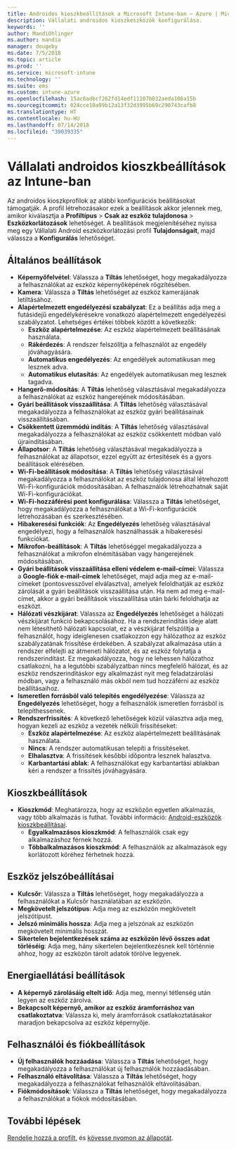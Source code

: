```yaml
---
title: Androidos kioszkbeállítások a Microsoft Intune-ban – Azure | Microsoft Docs
description: Vállalati androidos kioszkeszközök konfigurálása.
keywords: ''
author: MandiOhlinger
ms.author: mandia
manager: dougeby
ms.date: 7/5/2018
ms.topic: article
ms.prod: ''
ms.service: microsoft-intune
ms.technology: ''
ms.suite: ems
ms.custom: intune-azure
ms.openlocfilehash: 15ac6adbcf262fd14edf11107b032aeda106a15b
ms.sourcegitcommit: 024cce10a99b12a13f32d3995b69c290743cafb8
ms.translationtype: HT
ms.contentlocale: hu-HU
ms.lasthandoff: 07/14/2018
ms.locfileid: "39039335"
---
```

# <a name="android-enterprise-kiosk-settings-in-intune"></a>Vállalati androidos kioszkbeállítások az Intune-ban

Az androidos kioszkprofilok az alábbi konfigurációs beállításokat támogatják. A profil létrehozásakor ezek a beállítások akkor jelennek meg, amikor kiválasztja a **Profiltípus** > **Csak az eszköz tulajdonosa** > **Eszközkorlátozások** lehetőséget. A beállítások megjelenítéséhez nyissa meg egy Vállalati Android eszközkorlátozási profil **Tulajdonságait**, majd válassza a **Konfigurálás** lehetőséget.

## <a name="general-settings"></a>Általános beállítások

- **Képernyőfelvétel**: Válassza a **Tiltás** lehetőséget, hogy megakadályozza a felhasználókat az eszköz képernyőképének rögzítésében.
- **Kamera**: Válassza a **Tiltás** lehetőséget az eszköz kamerájának letiltásához.
- **Alapértelmezett engedélyezési szabályzat**: Ez a beállítás adja meg a futásidejű engedélykérésekre vonatkozó alapértelmezett engedélyezési szabályzatot. Lehetséges értékei többek között a következők:
    - **Eszköz alapértelmezése**: Az eszköz alapértelmezett beállításának használata.
    - **Rákérdezés**: A rendszer felszólítja a felhasználót az engedély jóváhagyására.
    - **Automatikus engedélyezés**: Az engedélyek automatikusan meg lesznek adva.
    - **Automatikus elutasítás**: Az engedélyek automatikusan meg lesznek tagadva.
- **Hangerő-módosítás**: A **Tiltás** lehetőség választásával megakadályozza a felhasználókat az eszköz hangerejének módosításában.
- **Gyári beállítások visszaállítása**: A **Tiltás** lehetőség választásával megakadályozza a felhasználókat az eszköz gyári beállításainak visszaállításában.
- **Csökkentett üzemmódú indítás**: A **Tiltás** lehetőség választásával megakadályozza a felhasználókat az eszköz csökkentett módban való újraindításában.
- **Állapotsor**: A **Tiltás** lehetőség választásával megakadályozza a felhasználókat az állapotsor, ezzel együtt az értesítések és a gyors beállítások elérésében.
- **Wi-Fi-beállítások módosítása**: A **Tiltás** lehetőség választásával megakadályozza a felhasználókat az eszköz tulajdonosa által létrehozott Wi-Fi-konfigurációk módosításában. A felhasználók létrehozhatnak saját Wi-Fi-konfigurációkat.
- **Wi-Fi-hozzáférési pont konfigurálása**: Válassza a **Tiltás** lehetőséget, hogy megakadályozza a felhasználókat a Wi-Fi-konfigurációk létrehozásában és szerkesztésében.
- **Hibakeresési funkciók**: Az **Engedélyezés** lehetőség választásával engedélyezi, hogy a felhasználók használhassák a hibakeresési funkciókat.
- **Mikrofon-beállítások**: A **Tiltás** lehetőséggel megakadályozza a felhasználókat a mikrofon elnémításában vagy hangerejének módosításában.
- **Gyári beállítások visszaállítása elleni védelem e-mail-címei**: Válassza a **Google-fiók e-mail-címek** lehetőséget, majd adja meg az e-mail-címeket (pontosvesszővel elválasztva), amelyek feloldhatják az eszköz zárolását a gyári beállítások visszaállítása után. Ha nem ad meg e-mail-címet, akkor a gyári beállítások visszaállítása után bárki feloldhatja az eszközt.
- **Hálózati vészkijárat**: Válassza az **Engedélyezés** lehetőséget a hálózati vészkijárat funkció bekapcsolásához. Ha a rendszerindítás ideje alatt nem létesíthető hálózati kapcsolat, ez a vészkijárat felszólítja a felhasználót, hogy ideiglenesen csatlakozzon egy hálózathoz az eszköz szabályzatának frissítése érdekében. A szabályzat alkalmazása után a rendszer elfelejti az átmeneti hálózatot, és az eszköz folytatja a rendszerindítást. Ez megakadályozza, hogy ne lehessen hálózathoz csatlakozni, ha a legutóbbi szabályzatban nincs megfelelő hálózat, és az eszköz rendszerindításkor egy alkalmazást nyit meg feladatzárolási módban, vagy a felhasználó más okból nem tud hozzáférni az eszköz beállításaihoz.
- **Ismeretlen forrásból való telepítés engedélyezése**: Válassza az **Engedélyezés** lehetőséget, hogy a felhasználók ismeretlen forrásból is telepíthessenek.
- **Rendszerfrissítés**: A következő lehetőségek közül választva adja meg, hogyan kezeli az eszköz a vezeték nélküli frissítéseket:
    - **Eszköz alapértelmezése**: Az eszköz alapértelmezett beállításának használata.
    - **Nincs**: A rendszer automatikusan telepíti a frissítéseket.
    - **Elhalasztva**: A frissítések későbbi időpontra lesznek halasztva.
    - **Karbantartási ablak**: A felhasználókat egy karbantartási ablakban kéri a rendszer a frissítés jóváhagyására.

## <a name="kiosk-settings"></a>Kioszkbeállítások

- **Kioszkmód**: Meghatározza, hogy az eszközön egyetlen alkalmazás, vagy több alkalmazás is futhat. További információ: [Android-eszközök kioszkbeállításai](android-kiosk-settings.md).
    - **Egyalkalmazásos kioszkmód**: A felhasználók csak egy alkalmazáshoz férnek hozzá.
    - **Többalkalmazásos kioszkmód**: A felhasználók az alkalmazások egy korlátozott köréhez férhetnek hozzá.

## <a name="device-password-settings"></a>Eszköz jelszóbeállításai

- **Kulcsőr**: Válassza a **Tiltás** lehetőséget, hogy megakadályozza a felhasználókat a Kulcsőr használatában az eszközön.
- **Megkövetelt jelszótípus**: Adja meg az eszközön megkövetelt jelszótípust.
- **Jelszó minimális hossza**: Adja meg a jelszónak az eszközön megkövetelt minimális hosszát.
- **Sikertelen bejelentkezések száma az eszközön lévő összes adat törléséig**: Adja meg, hány sikertelen bejelentkezésnek kell történnie ahhoz, hogy az eszközön tárolt adatok törölve legyenek.

## <a name="power-settings"></a>Energiaellátási beállítások

- **A képernyő zárolásáig eltelt idő**: Adja meg, mennyi tétlenség után legyen az eszköz zárolva.
- **Bekapcsolt képernyő, amikor az eszköz áramforráshoz van csatlakoztatva**: Válassza ki, mely áramforrások csatlakoztatásakor maradjon bekapcsolva az eszköz képernyője.

## <a name="users-and-accounts-settings"></a>Felhasználói és fiókbeállítások

- **Új felhasználók hozzáadása**: Válassza a **Tiltás** lehetőséget, hogy megakadályozza a felhasználókat új felhasználók hozzáadásában.
- **Felhasználó eltávolítása**: Válassza a **Tiltás** lehetőséget, hogy megakadályozza a felhasználókat felhasználók eltávolításában.
- **Fiókmódosítások**: Válassza a **Tiltás** lehetőséget, hogy megakadályozza a felhasználókat a fiókok módosításában.

## <a name="next-steps"></a>További lépések
[Rendelje hozzá a profilt](device-profile-assign.md), és [kövesse nyomon az állapotát](device-profile-monitor.md).



